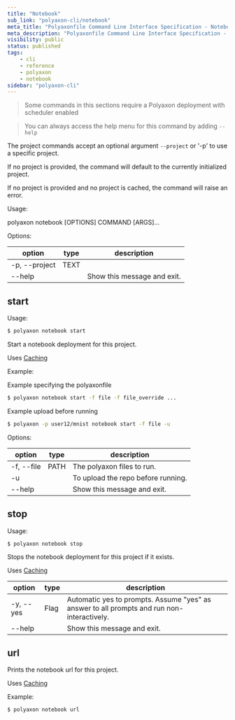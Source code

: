 ```yaml
---
title: "Notebook"
sub_link: "polyaxon-cli/notebook"
meta_title: "Polyaxonfile Command Line Interface Specification - Notebook - Polyaxon References"
meta_description: "Polyaxonfile Command Line Interface Specification - Notebook."
visibility: public
status: published
tags:
    - cli
    - reference
    - polyaxon
    - notebook
sidebar: "polyaxon-cli"
---
```


> Some commands in this sections require a Polyaxon deployment with scheduler enabled

> You can always access the help menu for this command by adding `--help`

The project commands accept an optional argument `--project` or '-p'  to use a specific project.

If no project is provided, the command will default to the currently initialized project.

If no project is provided and no project is cached, the command will raise an error.


Usage:

polyaxon notebook [OPTIONS] COMMAND [ARGS]...

Options:

option | type | description
-------|------|------------
  -p, --project | TEXT |
  --help | | Show this message and exit.


## start

Usage:

```bash
$ polyaxon notebook start
```

Start a notebook deployment for this project.


Uses [Caching](/references/polyaxon-cli/#caching)


Example:

Example specifying the polyaxonfile

```bash
$ polyaxon notebook start -f file -f file_override ...
```

Example upload before running

```bash
$ polyaxon -p user12/mnist notebook start -f file -u
```

Options:

option | type | description
-------|------|------------
  -f, --file | PATH | The polyaxon files to run.
  -u | | To upload the repo before running.
  --help | | Show this message and exit.

## stop

Usage:

```
$ polyaxon notebook stop
```

Stops the notebook deployment for this project if it exists.

Uses [Caching](/references/polyaxon-cli/#caching)


option | type | description
-------|------|------------
  -y, --yes | Flag |  Automatic yes to prompts. Assume "yes" as answer to all prompts and run non-interactively.
  --help | | Show this message and exit.


## url

Prints the notebook url for this project.

Uses [Caching](/references/polyaxon-cli/#caching)

Example:

```bash
$ polyaxon notebook url
```
